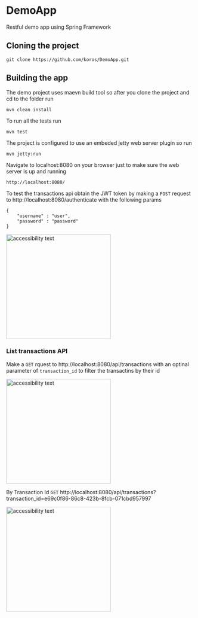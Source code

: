 # DemoApp
Restful demo app using Spring Framework

## Cloning the project
```
git clone https://github.com/koros/DemoApp.git
```

## Building the app

The demo project uses maevn build tool so after you clone the project and cd to the folder run

```
mvn clean install
```

To run all the tests run
```
mvn test
```

The project is configured to use an embeded jetty web server plugin so run
```
mvn jetty:run
```

Navigate to localhost:8080 on your browser just to make sure the web server is up and running
```
http://localhost:8080/
```

To test the transactions api obtain the JWT token by making a `POST` request to http://localhost:8080/authenticate with the following params 
```
{
    "username" : "user", 
    "password" : "password"
}
```
<p>
  <img src="https://kot-ptracker.s3.eu-central-1.amazonaws.com/Screenshot+2020-10-04+at+21.28.31.png" height="280" alt="accessibility text">
</p>

### List transactions API 
Make a `GET` rquest to http://localhost:8080/api/transactions with an optinal parameter of `transaction_id` to filter the transactins by their id

<p>
  <img src="https://kot-ptracker.s3.eu-central-1.amazonaws.com/Screenshot+2020-10-04+at+21.40.31.png" height="280" alt="accessibility text">
</p>

By Transaction Id `GET` http://localhost:8080/api/transactions?transaction_id=e69c0f86-86c8-423b-8fcb-071cbd957997

<p>
  <img src="https://kot-ptracker.s3.eu-central-1.amazonaws.com/bytransaction.png" height="280" alt="accessibility text">
</p>


